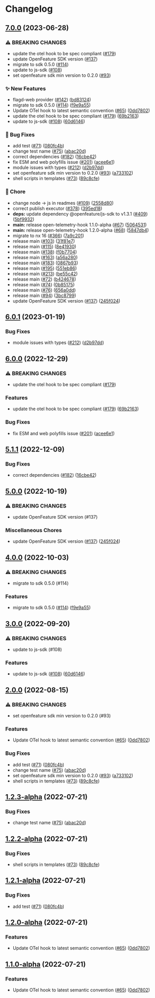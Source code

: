 # Changelog

## [7.0.0](https://github.com/thomaspoignant/open-feature-node-sdk-contrib/compare/open-telemetry-hook-v6.0.1...open-telemetry-hook-v7.0.0) (2023-06-28)


### ⚠ BREAKING CHANGES

* update the otel hook to be spec compliant ([#179](https://github.com/thomaspoignant/open-feature-node-sdk-contrib/issues/179))
* update OpenFeature SDK version ([#137](https://github.com/thomaspoignant/open-feature-node-sdk-contrib/issues/137))
* migrate to sdk 0.5.0 ([#114](https://github.com/thomaspoignant/open-feature-node-sdk-contrib/issues/114))
* update to js-sdk ([#108](https://github.com/thomaspoignant/open-feature-node-sdk-contrib/issues/108))
* set openfeature sdk min version to 0.2.0 ([#93](https://github.com/thomaspoignant/open-feature-node-sdk-contrib/issues/93))

### ✨ New Features

* flagd-web provider ([#142](https://github.com/thomaspoignant/open-feature-node-sdk-contrib/issues/142)) ([bd83124](https://github.com/thomaspoignant/open-feature-node-sdk-contrib/commit/bd8312418fbfab16d77a4ec069d3ff9452f7f744))
* migrate to sdk 0.5.0 ([#114](https://github.com/thomaspoignant/open-feature-node-sdk-contrib/issues/114)) ([f9e9a55](https://github.com/thomaspoignant/open-feature-node-sdk-contrib/commit/f9e9a55ad5a16e99bb169fdf1a8d11c959520f7b))
* Update OTel hook to latest semantic convention ([#65](https://github.com/thomaspoignant/open-feature-node-sdk-contrib/issues/65)) ([0dd7802](https://github.com/thomaspoignant/open-feature-node-sdk-contrib/commit/0dd780271fabd7aa7c503a48bff75bebb63b46b9))
* update the otel hook to be spec compliant ([#179](https://github.com/thomaspoignant/open-feature-node-sdk-contrib/issues/179)) ([69b2163](https://github.com/thomaspoignant/open-feature-node-sdk-contrib/commit/69b2163be1729697ebc69549aa8fb6e61be1b94d))
* update to js-sdk ([#108](https://github.com/thomaspoignant/open-feature-node-sdk-contrib/issues/108)) ([60d6146](https://github.com/thomaspoignant/open-feature-node-sdk-contrib/commit/60d6146e30d3ca547e940c3ba441d80fd75d886d))


### 🐛 Bug Fixes

* add test ([#71](https://github.com/thomaspoignant/open-feature-node-sdk-contrib/issues/71)) ([080fc4b](https://github.com/thomaspoignant/open-feature-node-sdk-contrib/commit/080fc4b3c926728361ad34d6763df7bc2d5ab023))
* change test name ([#75](https://github.com/thomaspoignant/open-feature-node-sdk-contrib/issues/75)) ([abac20d](https://github.com/thomaspoignant/open-feature-node-sdk-contrib/commit/abac20d29f54865a18662baacaeb60fb5d8c8175))
* correct dependencies ([#182](https://github.com/thomaspoignant/open-feature-node-sdk-contrib/issues/182)) ([16cbe42](https://github.com/thomaspoignant/open-feature-node-sdk-contrib/commit/16cbe421d6255bd95a78c3914890a63adcce831e))
* fix ESM and web polyfills issue ([#201](https://github.com/thomaspoignant/open-feature-node-sdk-contrib/issues/201)) ([acee6e1](https://github.com/thomaspoignant/open-feature-node-sdk-contrib/commit/acee6e1817a7846251f456455a7218bf98efb00e))
* module issues with types ([#212](https://github.com/thomaspoignant/open-feature-node-sdk-contrib/issues/212)) ([d2b97dd](https://github.com/thomaspoignant/open-feature-node-sdk-contrib/commit/d2b97dd24c952661ce08724a84e4b312860a9211))
* set openfeature sdk min version to 0.2.0 ([#93](https://github.com/thomaspoignant/open-feature-node-sdk-contrib/issues/93)) ([a733102](https://github.com/thomaspoignant/open-feature-node-sdk-contrib/commit/a733102f523f9289fdce356a342828cc2e020f48))
* shell scripts in templates ([#73](https://github.com/thomaspoignant/open-feature-node-sdk-contrib/issues/73)) ([89c8cfe](https://github.com/thomaspoignant/open-feature-node-sdk-contrib/commit/89c8cfe981348376995f50ca757299077249544e))


### 🧹 Chore

* change node -&gt; js in readmes ([#109](https://github.com/thomaspoignant/open-feature-node-sdk-contrib/issues/109)) ([2558d80](https://github.com/thomaspoignant/open-feature-node-sdk-contrib/commit/2558d8025aa2830e7229e71b1f2e5a363ed4b81b))
* correct publish executor ([#378](https://github.com/thomaspoignant/open-feature-node-sdk-contrib/issues/378)) ([395ed18](https://github.com/thomaspoignant/open-feature-node-sdk-contrib/commit/395ed186de8811ae249f087821fdbdf8899c19f2))
* **deps:** update dependency @openfeature/js-sdk to v1.3.1 ([#409](https://github.com/thomaspoignant/open-feature-node-sdk-contrib/issues/409)) ([5bf9932](https://github.com/thomaspoignant/open-feature-node-sdk-contrib/commit/5bf993208825e3e1eded941decc067125935d912))
* **main:** release open-telemetry-hook 1.1.0-alpha ([#67](https://github.com/thomaspoignant/open-feature-node-sdk-contrib/issues/67)) ([5064531](https://github.com/thomaspoignant/open-feature-node-sdk-contrib/commit/5064531008fc5ffcc03b408188116c53f4e31ba9))
* **main:** release open-telemetry-hook 1.2.0-alpha ([#68](https://github.com/thomaspoignant/open-feature-node-sdk-contrib/issues/68)) ([5847db4](https://github.com/thomaspoignant/open-feature-node-sdk-contrib/commit/5847db4e466f3c65ee5f780c79f469fef171c924))
* migrate to nx 16 ([#366](https://github.com/thomaspoignant/open-feature-node-sdk-contrib/issues/366)) ([7a9c201](https://github.com/thomaspoignant/open-feature-node-sdk-contrib/commit/7a9c201d16fd7f070a1bcd2e359487ba6e7b78d7))
* release main ([#103](https://github.com/thomaspoignant/open-feature-node-sdk-contrib/issues/103)) ([31f81e7](https://github.com/thomaspoignant/open-feature-node-sdk-contrib/commit/31f81e72c87c46096d92bd6bf8561cc3bc633aee))
* release main ([#115](https://github.com/thomaspoignant/open-feature-node-sdk-contrib/issues/115)) ([8e41930](https://github.com/thomaspoignant/open-feature-node-sdk-contrib/commit/8e41930f7bfd68c520d09a27f60aa911b9796474))
* release main ([#138](https://github.com/thomaspoignant/open-feature-node-sdk-contrib/issues/138)) ([f0b7704](https://github.com/thomaspoignant/open-feature-node-sdk-contrib/commit/f0b7704cfe26817e07d6591e41396768bdcd6f48))
* release main ([#163](https://github.com/thomaspoignant/open-feature-node-sdk-contrib/issues/163)) ([a56a280](https://github.com/thomaspoignant/open-feature-node-sdk-contrib/commit/a56a2804f5fada634dbb2b5115858832dfd6be4e))
* release main ([#183](https://github.com/thomaspoignant/open-feature-node-sdk-contrib/issues/183)) ([0867b93](https://github.com/thomaspoignant/open-feature-node-sdk-contrib/commit/0867b93d3016bb1a80be8c0f204725414c18b7ab))
* release main ([#195](https://github.com/thomaspoignant/open-feature-node-sdk-contrib/issues/195)) ([551eb86](https://github.com/thomaspoignant/open-feature-node-sdk-contrib/commit/551eb867981c60344b390c7a304d69c8aeb34526))
* release main ([#213](https://github.com/thomaspoignant/open-feature-node-sdk-contrib/issues/213)) ([be55c42](https://github.com/thomaspoignant/open-feature-node-sdk-contrib/commit/be55c42bce438f3b4d082a82c1d96d45808caac1))
* release main ([#72](https://github.com/thomaspoignant/open-feature-node-sdk-contrib/issues/72)) ([b424678](https://github.com/thomaspoignant/open-feature-node-sdk-contrib/commit/b4246781b1efb2b86ca43e82d8c9bfe3943657cc))
* release main ([#74](https://github.com/thomaspoignant/open-feature-node-sdk-contrib/issues/74)) ([0b85175](https://github.com/thomaspoignant/open-feature-node-sdk-contrib/commit/0b851755a2e071a9db30655840dd625679eb8726))
* release main ([#76](https://github.com/thomaspoignant/open-feature-node-sdk-contrib/issues/76)) ([656a0dd](https://github.com/thomaspoignant/open-feature-node-sdk-contrib/commit/656a0ddb9dc751b198ec5e8d116edf2623ff51b0))
* release main ([#94](https://github.com/thomaspoignant/open-feature-node-sdk-contrib/issues/94)) ([3bc8799](https://github.com/thomaspoignant/open-feature-node-sdk-contrib/commit/3bc87990f3db5dae27969b5eaa9c1ee77dbb7ef3))
* update OpenFeature SDK version ([#137](https://github.com/thomaspoignant/open-feature-node-sdk-contrib/issues/137)) ([245f024](https://github.com/thomaspoignant/open-feature-node-sdk-contrib/commit/245f02441d62f7f42627174737943f1556a6a326))

## [6.0.1](https://github.com/open-feature/js-sdk-contrib/compare/open-telemetry-hook-v6.0.0...open-telemetry-hook-v6.0.1) (2023-01-19)


### Bug Fixes

* module issues with types ([#212](https://github.com/open-feature/js-sdk-contrib/issues/212)) ([d2b97dd](https://github.com/open-feature/js-sdk-contrib/commit/d2b97dd24c952661ce08724a84e4b312860a9211))

## [6.0.0](https://github.com/open-feature/js-sdk-contrib/compare/open-telemetry-hook-v5.1.1...open-telemetry-hook-v6.0.0) (2022-12-29)


### ⚠ BREAKING CHANGES

* update the otel hook to be spec compliant ([#179](https://github.com/open-feature/js-sdk-contrib/issues/179))

### Features

* update the otel hook to be spec compliant ([#179](https://github.com/open-feature/js-sdk-contrib/issues/179)) ([69b2163](https://github.com/open-feature/js-sdk-contrib/commit/69b2163be1729697ebc69549aa8fb6e61be1b94d))


### Bug Fixes

* fix ESM and web polyfills issue ([#201](https://github.com/open-feature/js-sdk-contrib/issues/201)) ([acee6e1](https://github.com/open-feature/js-sdk-contrib/commit/acee6e1817a7846251f456455a7218bf98efb00e))

## [5.1.1](https://github.com/open-feature/js-sdk-contrib/compare/open-telemetry-hook-v5.1.0...open-telemetry-hook-v5.1.1) (2022-12-09)


### Bug Fixes

* correct dependencies ([#182](https://github.com/open-feature/js-sdk-contrib/issues/182)) ([16cbe42](https://github.com/open-feature/js-sdk-contrib/commit/16cbe421d6255bd95a78c3914890a63adcce831e))

## [5.0.0](https://github.com/open-feature/js-sdk-contrib/compare/open-telemetry-hook-v4.0.0...open-telemetry-hook-v5.0.0) (2022-10-19)


### ⚠ BREAKING CHANGES

* update OpenFeature SDK version (#137)

### Miscellaneous Chores

* update OpenFeature SDK version ([#137](https://github.com/open-feature/js-sdk-contrib/issues/137)) ([245f024](https://github.com/open-feature/js-sdk-contrib/commit/245f02441d62f7f42627174737943f1556a6a326))

## [4.0.0](https://github.com/open-feature/js-sdk-contrib/compare/open-telemetry-hook-v3.0.0...open-telemetry-hook-v4.0.0) (2022-10-03)


### ⚠ BREAKING CHANGES

* migrate to sdk 0.5.0 (#114)

### Features

* migrate to sdk 0.5.0 ([#114](https://github.com/open-feature/js-sdk-contrib/issues/114)) ([f9e9a55](https://github.com/open-feature/js-sdk-contrib/commit/f9e9a55ad5a16e99bb169fdf1a8d11c959520f7b))

## [3.0.0](https://github.com/open-feature/js-sdk-contrib/compare/open-telemetry-hook-v2.0.0...open-telemetry-hook-v3.0.0) (2022-09-20)


### ⚠ BREAKING CHANGES

* update to js-sdk (#108)

### Features

* update to js-sdk ([#108](https://github.com/open-feature/js-sdk-contrib/issues/108)) ([60d6146](https://github.com/open-feature/js-sdk-contrib/commit/60d6146e30d3ca547e940c3ba441d80fd75d886d))

## [2.0.0](https://github.com/open-feature/js-sdk-contrib/compare/open-telemetry-hook-v1.2.3...open-telemetry-hook-v2.0.0) (2022-08-15)


### ⚠ BREAKING CHANGES

* set openfeature sdk min version to 0.2.0 (#93)

### Features

* Update OTel hook to latest semantic convention ([#65](https://github.com/open-feature/js-sdk-contrib/issues/65)) ([0dd7802](https://github.com/open-feature/js-sdk-contrib/commit/0dd780271fabd7aa7c503a48bff75bebb63b46b9))


### Bug Fixes

* add test ([#71](https://github.com/open-feature/js-sdk-contrib/issues/71)) ([080fc4b](https://github.com/open-feature/js-sdk-contrib/commit/080fc4b3c926728361ad34d6763df7bc2d5ab023))
* change test name ([#75](https://github.com/open-feature/js-sdk-contrib/issues/75)) ([abac20d](https://github.com/open-feature/js-sdk-contrib/commit/abac20d29f54865a18662baacaeb60fb5d8c8175))
* set openfeature sdk min version to 0.2.0 ([#93](https://github.com/open-feature/js-sdk-contrib/issues/93)) ([a733102](https://github.com/open-feature/js-sdk-contrib/commit/a733102f523f9289fdce356a342828cc2e020f48))
* shell scripts in templates ([#73](https://github.com/open-feature/js-sdk-contrib/issues/73)) ([89c8cfe](https://github.com/open-feature/js-sdk-contrib/commit/89c8cfe981348376995f50ca757299077249544e))

## [1.2.3-alpha](https://github.com/open-feature/js-sdk-contrib/compare/open-telemetry-hook-v1.2.2-alpha...open-telemetry-hook-v1.2.3-alpha) (2022-07-21)


### Bug Fixes

* change test name ([#75](https://github.com/open-feature/js-sdk-contrib/issues/75)) ([abac20d](https://github.com/open-feature/js-sdk-contrib/commit/abac20d29f54865a18662baacaeb60fb5d8c8175))

## [1.2.2-alpha](https://github.com/open-feature/js-sdk-contrib/compare/open-telemetry-hook-v1.2.1-alpha...open-telemetry-hook-v1.2.2-alpha) (2022-07-21)


### Bug Fixes

* shell scripts in templates ([#73](https://github.com/open-feature/js-sdk-contrib/issues/73)) ([89c8cfe](https://github.com/open-feature/js-sdk-contrib/commit/89c8cfe981348376995f50ca757299077249544e))

## [1.2.1-alpha](https://github.com/open-feature/js-sdk-contrib/compare/open-telemetry-hook-v1.2.0-alpha...open-telemetry-hook-v1.2.1-alpha) (2022-07-21)


### Bug Fixes

* add test ([#71](https://github.com/open-feature/js-sdk-contrib/issues/71)) ([080fc4b](https://github.com/open-feature/js-sdk-contrib/commit/080fc4b3c926728361ad34d6763df7bc2d5ab023))

## [1.2.0-alpha](https://github.com/open-feature/js-sdk-contrib/compare/open-telemetry-hook-v1.1.0-alpha...open-telemetry-hook-v1.2.0-alpha) (2022-07-21)


### Features

* Update OTel hook to latest semantic convention ([#65](https://github.com/open-feature/js-sdk-contrib/issues/65)) ([0dd7802](https://github.com/open-feature/js-sdk-contrib/commit/0dd780271fabd7aa7c503a48bff75bebb63b46b9))

## [1.1.0-alpha](https://github.com/open-feature/js-sdk-contrib/compare/open-telemetry-hook-v1.0.6-alpha...open-telemetry-hook-v1.1.0-alpha) (2022-07-21)


### Features

* Update OTel hook to latest semantic convention ([#65](https://github.com/open-feature/js-sdk-contrib/issues/65)) ([0dd7802](https://github.com/open-feature/js-sdk-contrib/commit/0dd780271fabd7aa7c503a48bff75bebb63b46b9))
